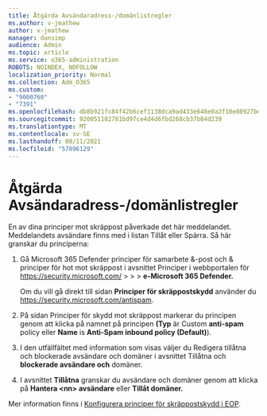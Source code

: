 ```yaml
---
title: Åtgärda Avsändaradress-/domänlistregler
ms.author: v-jmathew
author: v-jmathew
manager: dansimp
audience: Admin
ms.topic: article
ms.service: o365-administration
ROBOTS: NOINDEX, NOFOLLOW
localization_priority: Normal
ms.collection: Adm_O365
ms.custom:
- "9000760"
- "7391"
ms.openlocfilehash: db8b921fc84f42b6cef1138dca9ad433e648e0a2f10e80927bd5b0222bfeae3b
ms.sourcegitcommit: 920051182781bd97ce4d4d6fbd268cb37b84d239
ms.translationtype: MT
ms.contentlocale: sv-SE
ms.lasthandoff: 08/11/2021
ms.locfileid: "57896129"
---
```

# <a name="fix-sender-addressdomain-list-rules"></a>Åtgärda Avsändaradress-/domänlistregler

En av dina principer mot skräppost påverkade det här meddelandet. Meddelandets avsändare finns med i listan Tillåt eller Spärra. Så här granskar du principerna:

1. Gå Microsoft 365 Defender principer för samarbete &-post och & principer för hot mot skräppost i avsnittet Principer i webbportalen för <https://security.microsoft.com/>  \>  \>  \> **e-Microsoft 365 Defender.** 

   Om du vill gå direkt till sidan **Principer för skräppostskydd** använder du <https://security.microsoft.com/antispam>.

2. På sidan Principer för skydd mot skräppost markerar du principen genom att klicka på namnet på principen **(Typ** är Custom **anti-spam** policy eller **Name** is **Anti-Spam inbound policy (Default)**). 
3. I den utfällfältet  med information som visas väljer du Redigera tillåtna och blockerade avsändare och domäner i avsnittet Tillåtna och **blockerade avsändare och** domäner.
4. I avsnittet **Tillåtna** granskar du avsändare och domäner genom att klicka på **Hantera \<nn\> avsändare** eller **Tillåt domäner.**

Mer information finns i [Konfigurera principer för skräppostskydd i EOP](https://docs.microsoft.com/microsoft-365/security/office-365-security/configure-your-spam-filter-policies).
